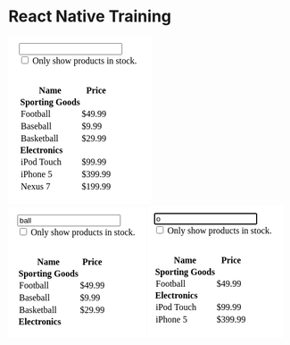# React Native Training

![Image 1](https://github.com/Chetan-Satpute/react-native-training/blob/getting-started-with-reactjs/images/Image1.png)
![Image 2](https://github.com/Chetan-Satpute/react-native-training/blob/getting-started-with-reactjs/images/Image2.png)
![Image 3](https://github.com/Chetan-Satpute/react-native-training/blob/getting-started-with-reactjs/images/Image3.png)

